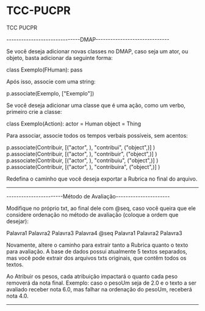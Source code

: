 # TCC-PUCPR
TCC PUCPR

------------------------------DMAP------------------------------

Se você deseja adicionar novas classes no DMAP, caso seja um ator, ou objeto, basta adicionar da seguinte forma:

class Exemplo(FHuman):
	pass

Após isso, associe com uma string:

p.associate(Exemplo, ["Exemplo"])

Se você deseja adicionar uma classe que é uma ação, como um verbo, primeiro crie a classe:

class Exemplo(Action):
	actor = Human
	object = Thing

Para associar, associe todos os tempos verbais possíveis, sem acentos:

p.associate(Contribuir, [("actor", ), "contribui", ("object",)] )
p.associate(Contribuir, [("actor", ), "contribuir", ("object",)] )
p.associate(Contribuir, [("actor", ), "contribuiu", ("object",)] )
p.associate(Contribuir, [("actor", ), "contribuira", ("object",)] )

Redefina o caminho que você deseja exportar a Rubrica no final do arquivo.

----------------------------------------------------------------


-----------------------Método de Avaliação----------------------

Modifique no próprio txt, ao final dele com @seq, caso você queira que ele considere ordenação no método de avaliação (coloque a ordem que desejar):

Palavra1
Palavra2
Palavra3
Palavra4
@seq
Palavra1
Palavra2
Palavra3

Novamente, altere o caminho para extrair tanto a Rubrica quanto o texto para avaliação.
A base de dados possui atualmente 5 textos separados, mas você pode extrair dos arquivos txts originais, que contêm todos os textos.

Ao Atribuir os pesos, cada atribuição impactará o quanto cada peso removerá da nota final. 
Exemplo: caso o pesoUm seja de 2.0 e o texto a ser avaliado receber nota 6.0, mas falhar na ordenação do pesoUm, receberá nota 4.0.

----------------------------------------------------------------
